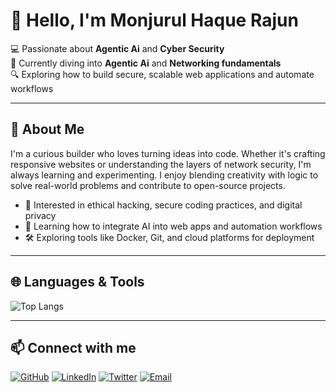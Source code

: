 # 👋 Hello, I'm Monjurul Haque Rajun

💻 Passionate about **Agentic Ai** and **Cyber Security**  
🌱 Currently diving into **Agentic Ai** and **Networking fundamentals**  
🔍 Exploring how to build secure, scalable web applications and automate workflows

---

## 🚀 About Me

I'm a curious builder who loves turning ideas into code. Whether it's crafting responsive websites or understanding the layers of network security, I'm always learning and experimenting. I enjoy blending creativity with logic to solve real-world problems and contribute to open-source projects.

- 🔐 Interested in ethical hacking, secure coding practices, and digital privacy
- 🧠 Learning how to integrate AI into web apps and automation workflows
- 🛠️ Exploring tools like Docker, Git, and cloud platforms for deployment

---

## 🌐 Languages & Tools

![Top Langs](https://github-readme-stats.vercel.app/api/top-langs/?username=monjurulHaq&layout=compact&theme=highcontrast)

---

## 📫 Connect with me

[![GitHub](https://img.shields.io/badge/GitHub-%23181717?style=flat&logo=github&logoColor=white)](https://github.com/monjurulHaq)
[![LinkedIn](https://img.shields.io/badge/LinkedIn-%230A66C2?style=flat&logo=linkedin&logoColor=white)](https://linkedin.com/in/monjurul-haq)
[![Twitter](https://img.shields.io/badge/Twitter-%231DA1F2?style=flat&logo=x&logoColor=white)](https://x.com/monjur0x0)
[![Email](https://img.shields.io/badge/Email-D14836?style=flat&logo=gmail&logoColor=white)](mailto:monjurulhaquerajun@gmail.com)


